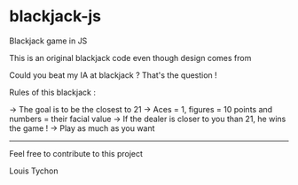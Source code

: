 # blackjack-js
Blackjack game in JS

This is an original blackjack code even though design comes from 


Could you beat my IA at blackjack ? That's the question ! 

Rules of this blackjack : 

-> The goal is to be the closest to 21
-> Aces = 1, figures = 10 points and numbers = their facial value
-> If the dealer is closer to you than 21, he wins the game ! 
-> Play as much as you want

**********

Feel free to contribute to this project

Louis Tychon
